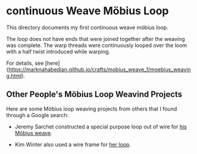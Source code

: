 # continuous Weave Möbius Loop

This directory documents my first continuous weave möbius loop.

The loop does not have ends that were joined together after the
weaving was complete.  The warp threads were continuously looped over
the loom with a half twist introduced while warping.

For details, see [here]{https://marknahabedian.github.io/crafts/mobius_weave_1/moebius_weaving.html).


## Other People's Möbius Loop Weavind Projects

Here are some Möbius loop weaving projects from others that I found
through a Google search:

* Jeremy Sarchet constructed a special purpose loop out of wire for [his Möbius weave](https://www.jeremysarchet.com/blog/seamless-mobius-weave/).

* Kim Winter also used a wire frame for [her loop](https://flextiles.wordpress.com/2020/07/14/coiled-mobius-strips/).

